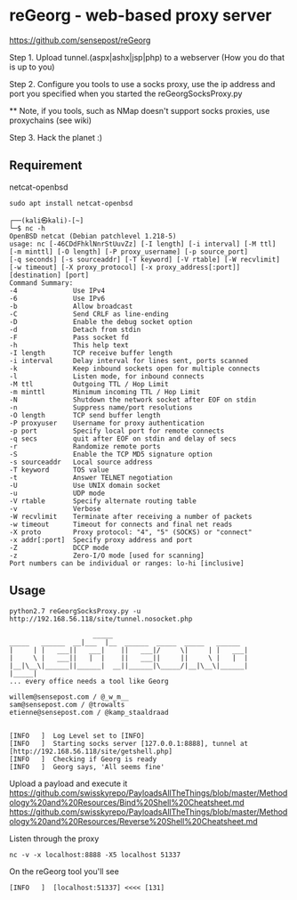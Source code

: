 ﻿# reGeorg - web-based proxy server

https://github.com/sensepost/reGeorg

Step 1. Upload tunnel.(aspx|ashx|jsp|php) to a webserver (How you do that is up to you)

Step 2. Configure you tools to use a socks proxy, use the ip address and port you specified when you started the reGeorgSocksProxy.py

** Note, if you tools, such as NMap doesn't support socks proxies, use proxychains (see wiki)

Step 3. Hack the planet :)

## Requirement

netcat-openbsd

    sudo apt install netcat-openbsd
<!-- -->
    ┌──(kali㉿kali)-[~]
    └─$ nc -h
    OpenBSD netcat (Debian patchlevel 1.218-5)
    usage: nc [-46CDdFhklNnrStUuvZz] [-I length] [-i interval] [-M ttl]
    [-m minttl] [-O length] [-P proxy_username] [-p source_port]
    [-q seconds] [-s sourceaddr] [-T keyword] [-V rtable] [-W recvlimit]
    [-w timeout] [-X proxy_protocol] [-x proxy_address[:port]]
    [destination] [port]
    Command Summary:
    -4              Use IPv4
    -6              Use IPv6
    -b              Allow broadcast
    -C              Send CRLF as line-ending
    -D              Enable the debug socket option
    -d              Detach from stdin
    -F              Pass socket fd
    -h              This help text
    -I length       TCP receive buffer length
    -i interval     Delay interval for lines sent, ports scanned
    -k              Keep inbound sockets open for multiple connects
    -l              Listen mode, for inbound connects
    -M ttl          Outgoing TTL / Hop Limit
    -m minttl       Minimum incoming TTL / Hop Limit
    -N              Shutdown the network socket after EOF on stdin
    -n              Suppress name/port resolutions
    -O length       TCP send buffer length
    -P proxyuser    Username for proxy authentication
    -p port         Specify local port for remote connects
    -q secs         quit after EOF on stdin and delay of secs
    -r              Randomize remote ports
    -S              Enable the TCP MD5 signature option
    -s sourceaddr   Local source address
    -T keyword      TOS value
    -t              Answer TELNET negotiation
    -U              Use UNIX domain socket
    -u              UDP mode
    -V rtable       Specify alternate routing table
    -v              Verbose
    -W recvlimit    Terminate after receiving a number of packets
    -w timeout      Timeout for connects and final net reads
    -X proto        Proxy protocol: "4", "5" (SOCKS) or "connect"
    -x addr[:port]  Specify proxy address and port
    -Z              DCCP mode
    -z              Zero-I/O mode [used for scanning]
    Port numbers can be individual or ranges: lo-hi [inclusive]


## Usage

    python2.7 reGeorgSocksProxy.py -u http://192.168.56.118/site/tunnel.nosocket.php
<!-- -->    
    
                         _____                                                                                                                    
    _____   ______  __|___  |__  ______  _____  _____   ______                                                                                  
    |     | |   ___||   ___|    ||   ___|/     \|     | |   ___|                                                                                 
    |     \ |   ___||   |  |    ||   ___||     ||     \ |   |  |                                                                                 
    |__|\__\|______||______|  __||______|\_____/|__|\__\|______|                                                                                 
    |_____|                                                                                                                   
    ... every office needs a tool like Georg
    
    willem@sensepost.com / @_w_m__                                                                                                              
    sam@sensepost.com / @trowalts                                                                                                               
    etienne@sensepost.com / @kamp_staaldraad
    
    
    [INFO   ]  Log Level set to [INFO]
    [INFO   ]  Starting socks server [127.0.0.1:8888], tunnel at [http://192.168.56.118/site/getshell.php]
    [INFO   ]  Checking if Georg is ready
    [INFO   ]  Georg says, 'All seems fine'

Upload a payload and execute it  
https://github.com/swisskyrepo/PayloadsAllTheThings/blob/master/Methodology%20and%20Resources/Bind%20Shell%20Cheatsheet.md  
https://github.com/swisskyrepo/PayloadsAllTheThings/blob/master/Methodology%20and%20Resources/Reverse%20Shell%20Cheatsheet.md

Listen through the proxy

    nc -v -x localhost:8888 -X5 localhost 51337

On the reGeorg tool you'll see

    [INFO   ]  [localhost:51337] <<<< [131]